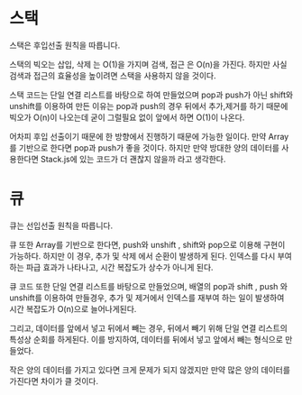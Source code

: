 # 스택

스택은 후입선출 원칙을 따릅니다.

스택의 빅오는 삽입, 삭제 는 O(1)을 가지며
검색, 접근 은 O(n)을 가진다.
하지만 사실 검색과 접근의 효율성을 높이려면 스택을 사용하지 않을 것이다.

스택 코드는 단일 연결 리스트를 바탕으로 하여 만들었으며
pop과 push가 아닌 shift와 unshift를 이용하여 만든 이유는
pop과 push의 경우 뒤에서 추가,제거를 하기 때문에 빅오가 O(n)이 나오는데
굳이 그럴필요 없이 앞에서 하면 O(1)이 나온다.

어차피 후입 선출이기 때문에 한 방향에서 진행하기 때문에 가능한 일이다.
만약 Array를 기반으로 한다면 pop과 push가 좋을 것이다.
하지만 만약 방대한 양의 데이터를 사용한다면 Stack.js에 있는 코드가 더 괜찮지 않을까 라고 생각한다.

# 큐

큐는 선입선출 원칙을 따릅니다.

큐 또한 Array를 기반으로 한다면, push와 unshift , shift와 pop으로 이용해 구현이 가능하다.
하지만 이 경우, 추가 및 삭제 에서 순환이 발생하게 된다.
인덱스를 다시 부여하는 파급 효과가 나타나고, 시간 복잡도가 상수가 아니게 된다.

큐 코드 또한 단일 연결 리스트를 바탕으로 만들었으며,
배열의 pop과 shift , push 와 unshift를 이용하여 만들경우,
추가 및 제거에서 인덱스를 재부여 하는 일이 발생하여 시간 복잡도가 O(n)으로 늘어나게된다.

그리고, 데이터를 앞에서 넣고 뒤에서 빼는 경우, 뒤에서 빼기 위해 단일 연결 리스트의 특성상 순회를 하게된다.
이를 방지하여, 데이터를 뒤에서 넣고 앞에서 빼는 형식으로 만들었다.

작은 양의 데이터를 가지고 있다면 크게 문제가 되지 않겠지만
만약 많은 양의 데이터를 가진다면 차이가 클 것이다.
